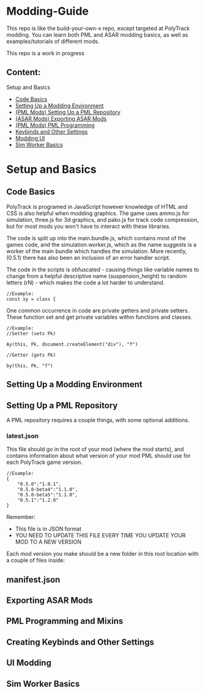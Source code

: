 # Modding-Guide
This repo is like the build-your-own-x repo, except targeted at PolyTrack modding. You can learn both PML and ASAR modding basics, as well as examples/tutorials of different mods.

This repo is a work in progress

## Content:
Setup and Basics
- [Code Basics](https://github.com/polytrackmods/Modding-Guide?tab=readme-ov-file#code-basics)
- [Setting Up a Modding Environment](https://github.com/polytrackmods/Modding-Guide/blob/main/README.md#setting-up-a-modding-environment)
- [(PML Mods) Setting Up a PML Repository](https://github.com/polytrackmods/Modding-Guide?tab=readme-ov-file#setting-up-a-pml-repository)
- [(ASAR Mods) Exporting ASAR Mods](https://github.com/polytrackmods/Modding-Guide?tab=readme-ov-file#exporting-asar-mods)
- [(PML Mods) PML Programming](https://github.com/polytrackmods/Modding-Guide?tab=readme-ov-file#pml-mixins)
- [Keybinds and Other Settings](https://github.com/polytrackmods/Modding-Guide?tab=readme-ov-file#creating-keybinds-and-other-settings)
- [Modding UI](https://github.com/polytrackmods/Modding-Guide?tab=readme-ov-file#ui-modding)
- [Sim Worker Basics](https://github.com/polytrackmods/Modding-Guide?tab=readme-ov-file#sim-worker-basics)

# Setup and Basics
## Code Basics
PolyTrack is programed in JavaScript however knowledge of HTML and CSS is also helpful when modding graphics. The game uses ammo.js for simulation, three.js for 3d graphics, and pako.js for track code compression, but for most mods you won't have to interact with these libraries. 

The code is split up into the main.bundle.js, which contains most of the games code, and the simulation.worker.js, which as the name suggests is a worker of the main bundle which handles the simulation. More recently, (0.5.1) there has also been an inclusion of an error handler script.

The code in the scripts is obfuscated - causing things like variable names to change from a helpful descriptive name (suspension_height) to random letters (rN) - which makes the code a lot harder to understand.
```
//Example:
const xy = class {
```

One common occurrence in code are private getters and private setters. These function set and get private variables within functions and classes. 
```
//Example:
//Setter (sets Pk)

Ay(this, Pk, document.createElement("div"), "f")

//Getter (gets Pk)

by(this, Pk, "f")
```

## Setting Up a Modding Environment

## Setting Up a PML Repository 

A PML repository requires a couple things, with some optional additions.

### latest.json
This file should go in the root of your mod (where the mod starts), and contains information about what version of your mod PML should use for each PolyTrack game version.
```
//Example:
{
    "0.5.0":"1.0.1",
    "0.5.0-beta4":"1.1.0",
    "0.5.0-beta5":"1.1.0",
    "0.5.1":"1.2.0"
}
```

Remember: 
- This file is in JSON format
- YOU NEED TO UPDATE THIS FILE EVERY TIME YOU UPDATE YOUR MOD TO A NEW VERSION

Each mod version you make should be a new folder in this root location with a couple of files inside:

## manifest.json

## Exporting ASAR Mods

## PML Programming and Mixins

## Creating Keybinds and Other Settings

## UI Modding

## Sim Worker Basics
